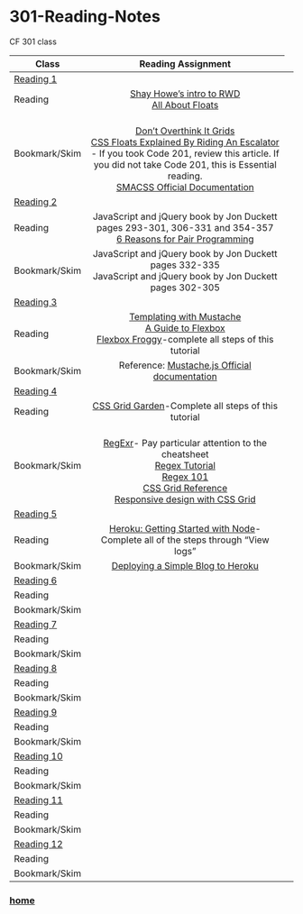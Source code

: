 # 301-Reading-Notes
CF 301 class

|Class|Reading Assignment|
---|:---:
[Reading 1](https://github.com/MISalz/reading_notes2/blob/master/Read01.md)<td colspan=2>|
|Reading| [Shay Howe’s intro to RWD](http://learn.shayhowe.com/advanced-html-css/responsive-web-design/) </br>[All About Floats](https://css-tricks.com/all-about-floats/) 
|Bookmark/Skim| </br>[Don’t Overthink It Grids](https://css-tricks.com/dont-overthink-it-grids/) </br>[CSS Floats Explained By Riding An Escalator](https://medium.freecodecamp.org/css-floats-explained-by-riding-an-escalator-57fa55232333) - If you took Code 201, review this article. If you did not take Code 201, this is Essential reading. </br>[SMACSS Official Documentation](http://smacss.com/)
[Reading 2](https://github.com/MISalz/reading_notes2/blob/master/Read02.md)<td colspan=2>|
|Reading|JavaScript and jQuery book by Jon Duckett pages 293-301, 306-331 and 354-357</br>[6 Reasons for Pair Programming](https://www.codefellows.org/blog/6-reasons-for-pair-programming/)
|Bookmark/Skim|JavaScript and jQuery book by Jon Duckett pages 332-335</br>JavaScript and jQuery book by Jon Duckett pages 302-305
|[Reading 3](https://github.com/MISalz/reading_notes2/blob/master/Read03.md)<td colspan=2>| 
|Reading|[Templating with Mustache](https://medium.com/@1sherlynn/javascript-templating-language-and-engine-mustache-js-with-node-and-express-f4c2530e73b2) </br>[A Guide to Flexbox ](https://css-tricks.com/snippets/css/a-guide-to-flexbox/) </br>[Flexbox Froggy](https://flexboxfroggy.com/)-complete all steps of this tutorial
|Bookmark/Skim|Reference: [Mustache.js Official documentation](https://github.com/janl/mustache.js)
|[Reading 4](https://github.com/MISalz/reading_notes2/blob/master/Read04.md)<td colspan=2>| 
|Reading|[CSS Grid Garden](https://cssgridgarden.com/)-Complete all steps of this tutorial|
|Bookmark/Skim|</br>[RegExr](https://regexr.com/)- Pay particular attention to the cheatsheet</br>[Regex Tutorial](https://medium.com/factory-mind/regex-tutorial-a-simple-cheatsheet-by-examples-649dc1c3f285)</br>[Regex 101](https://regex101.com/)</br>[CSS Grid Reference](https://css-tricks.com/snippets/css/complete-guide-grid/)</br>[Responsive design with CSS Grid](https://medium.com/samsung-internet-dev/common-responsive-layouts-with-css-grid-and-some-without-245a862f48df)|
|[Reading 5](https://github.com/MISalz/reading_notes2/blob/master/Read05.md)<td colspan=2>|
|Reading|[Heroku: Getting Started with Node](https://devcenter.heroku.com/articles/getting-started-with-nodejs#introduction)-Complete all of the steps through “View logs”|
|Bookmark/Skim|[Deploying a Simple Blog to Heroku](https://howtonode.org/deploy-blog-to-heroku)
|[Reading 6](https://github.com/MISalz/reading_notes2/blob/master/Read06.md)<td colspan=2>|
|Reading||
|Bookmark/Skim||
|[Reading 7](https://github.com/MISalz/reading_notes2/blob/master/Read07.md)<td colspan=2>|
|Reading||
|Bookmark/Skim||
|[Reading 8](https://github.com/MISalz/reading_notes2/blob/master/Read08.md)<td colspan=2>|
|Reading||
|Bookmark/Skim||
|[Reading 9](https://github.com/MISalz/reading_notes2/blob/master/Read09.md)<td colspan=2>|
|Reading||
|Bookmark/Skim||
|[Reading 10](https://github.com/MISalz/reading_notes2/blob/master/Read10.md)<td colspan=2>|
|Reading||
|Bookmark/Skim||
|[Reading 11](https://github.com/MISalz/reading_notes2/blob/master/Read11.md)<td colspan=2>|
|Reading||
|Bookmark/Skim||
|[Reading 12](https://github.com/MISalz/reading_notes2/blob/master/Read12.md)<td colspan=2>|
|Reading||
|Bookmark/Skim||

### [home](https://misalz.github.io/301-Reading-Notes/readme.md)